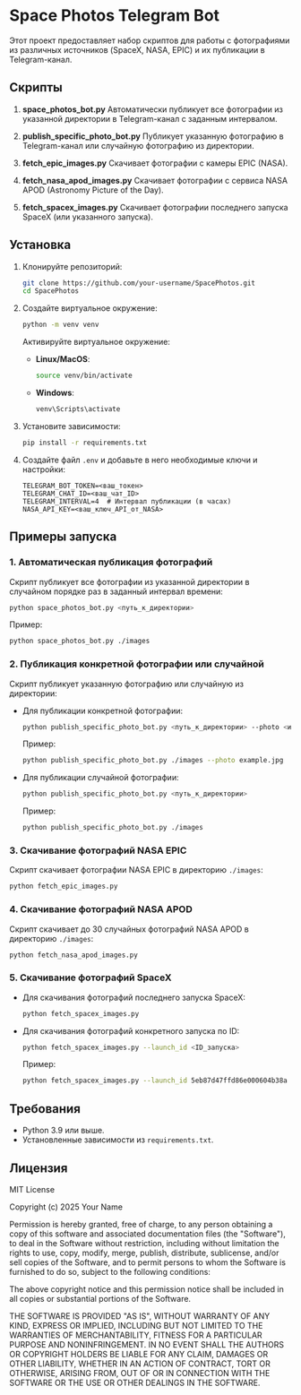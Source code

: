 # Space Photos Telegram Bot

Этот проект предоставляет набор скриптов для работы с фотографиями из различных источников (SpaceX, NASA, EPIC) и их публикации в Telegram-канал.

## Скрипты

1. **space_photos_bot.py**
   Автоматически публикует все фотографии из указанной директории в Telegram-канал с заданным интервалом.

2. **publish_specific_photo_bot.py**
   Публикует указанную фотографию в Telegram-канал или случайную фотографию из директории.

3. **fetch_epic_images.py**
   Скачивает фотографии с камеры EPIC (NASA).

4. **fetch_nasa_apod_images.py**
   Скачивает фотографии с сервиса NASA APOD (Astronomy Picture of the Day).

5. **fetch_spacex_images.py**
   Скачивает фотографии последнего запуска SpaceX (или указанного запуска).

## Установка

1. Клонируйте репозиторий:

    ```bash
    git clone https://github.com/your-username/SpacePhotos.git
    cd SpacePhotos
    ```

2. Создайте виртуальное окружение:

    ```bash
    python -m venv venv
    ```

    Активируйте виртуальное окружение:

    - **Linux/MacOS**:
        ```bash
        source venv/bin/activate
        ```
    - **Windows**:
        ```bash
        venv\Scripts\activate
        ```

3. Установите зависимости:

    ```bash
    pip install -r requirements.txt
    ```

4. Создайте файл `.env` и добавьте в него необходимые ключи и настройки:

    ```plaintext
    TELEGRAM_BOT_TOKEN=<ваш_токен>
    TELEGRAM_CHAT_ID=<ваш_чат_ID>
    TELEGRAM_INTERVAL=4  # Интервал публикации (в часах)
    NASA_API_KEY=<ваш_ключ_API_от_NASA>
    ```

## Примеры запуска

### 1. Автоматическая публикация фотографий

Скрипт публикует все фотографии из указанной директории в случайном порядке раз в заданный интервал времени:

```bash
python space_photos_bot.py <путь_к_директории>
```

Пример:

```bash
python space_photos_bot.py ./images
```

### 2. Публикация конкретной фотографии или случайной

Скрипт публикует указанную фотографию или случайную из директории:

- Для публикации конкретной фотографии:

    ```bash
    python publish_specific_photo_bot.py <путь_к_директории> --photo <имя_файла>
    ```

    Пример:

    ```bash
    python publish_specific_photo_bot.py ./images --photo example.jpg
    ```

- Для публикации случайной фотографии:

    ```bash
    python publish_specific_photo_bot.py <путь_к_директории>
    ```

    Пример:

    ```bash
    python publish_specific_photo_bot.py ./images
    ```

### 3. Скачивание фотографий NASA EPIC

Скрипт скачивает фотографии NASA EPIC в директорию `./images`:

```bash
python fetch_epic_images.py
```

### 4. Скачивание фотографий NASA APOD

Скрипт скачивает до 30 случайных фотографий NASA APOD в директорию `./images`:

```bash
python fetch_nasa_apod_images.py
```

### 5. Скачивание фотографий SpaceX

- Для скачивания фотографий последнего запуска SpaceX:

    ```bash
    python fetch_spacex_images.py
    ```

- Для скачивания фотографий конкретного запуска по ID:

    ```bash
    python fetch_spacex_images.py --launch_id <ID_запуска>
    ```

    Пример:

    ```bash
    python fetch_spacex_images.py --launch_id 5eb87d47ffd86e000604b38a
    ```

## Требования

- Python 3.9 или выше.
- Установленные зависимости из `requirements.txt`.

## Лицензия

MIT License

Copyright (c) 2025 Your Name

Permission is hereby granted, free of charge, to any person obtaining a copy
of this software and associated documentation files (the "Software"), to deal
in the Software without restriction, including without limitation the rights
to use, copy, modify, merge, publish, distribute, sublicense, and/or sell
copies of the Software, and to permit persons to whom the Software is
furnished to do so, subject to the following conditions:

The above copyright notice and this permission notice shall be included in all
copies or substantial portions of the Software.

THE SOFTWARE IS PROVIDED "AS IS", WITHOUT WARRANTY OF ANY KIND, EXPRESS OR
IMPLIED, INCLUDING BUT NOT LIMITED TO THE WARRANTIES OF MERCHANTABILITY,
FITNESS FOR A PARTICULAR PURPOSE AND NONINFRINGEMENT. IN NO EVENT SHALL THE
AUTHORS OR COPYRIGHT HOLDERS BE LIABLE FOR ANY CLAIM, DAMAGES OR OTHER
LIABILITY, WHETHER IN AN ACTION OF CONTRACT, TORT OR OTHERWISE, ARISING FROM,
OUT OF OR IN CONNECTION WITH THE SOFTWARE OR THE USE OR OTHER DEALINGS IN THE
SOFTWARE.


